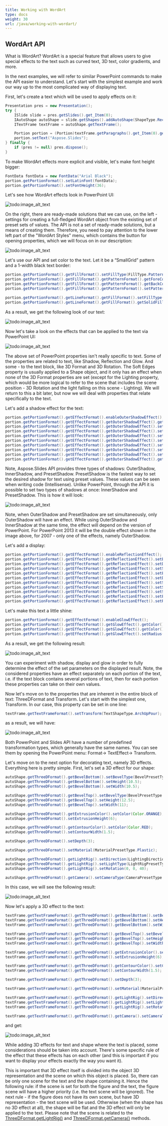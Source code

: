 ```yaml
---
title: Working with WordArt
type: docs
weight: 30
url: /java/working-with-wordart/
---
```



## **WordArt API**

What is WordArt? WordArt is a special feature that allows users to give special effects to the text such as curved text, 3D text, color gradients, and more.

In the next examples, we will refer to similar PowerPoint commands to make the API easier to understand. Let's start with the simplest example and 
work our way up to the most complicated way of displaying text.

First, let's create a text which will be used to apply effects on it:

``` java 
Presentation pres = new Presentation();
try {
    ISlide slide = pres.getSlides().get_Item(0);
    IAutoShape autoShape = slide.getShapes().addAutoShape(ShapeType.Rectangle, 200, 200, 400, 200);
    ITextFrame textFrame = autoShape.getTextFrame();

    Portion portion = (Portion)textFrame.getParagraphs().get_Item(0).getPortions().get_Item(0);
    portion.setText("Aspose.Slides");
} finally {
    if (pres != null) pres.dispose();
}
```
To make WordArt effects more explicit and visible, let's make font height bigger:

``` java 
FontData fontData = new FontData("Arial Black");
portion.getPortionFormat().setLatinFont(fontData);
portion.getPortionFormat().setFontHeight(36);
```

Let's see how WordArt effects look in PowerPoint UI:

![todo:image_alt_text](image-20200930113926-1.png)


On the right, there are ready-made solutions that we can use, on the left - settings for creating a full-fledged WordArt object 
from the existing set of preset sets of values. The API is not a set of ready-made solutions, but a means of creating them. Therefore, you need to pay attention to the lower left part of the "WordArt Styles" menu, which contains the button for opening properties, which we will focus on in our description:

![todo:image_alt_text](image-20200930114015-3.png)

Let's use our API and set color to the text. Let it be a “SmallGrid” pattern and a 1-width black text border:

``` java 
portion.getPortionFormat().getFillFormat().setFillType(FillType.Pattern);
portion.getPortionFormat().getFillFormat().getPatternFormat().getForeColor().setColor(Color.ORANGE);
portion.getPortionFormat().getFillFormat().getPatternFormat().getBackColor().setColor(Color.WHITE);
portion.getPortionFormat().getFillFormat().getPatternFormat().setPatternStyle(PatternStyle.SmallGrid);

portion.getPortionFormat().getLineFormat().getFillFormat().setFillType(FillType.Solid);
portion.getPortionFormat().getLineFormat().getFillFormat().getSolidFillColor().setColor(Color.BLACK);
```

As a result, we get the following look of our text:

![todo:image_alt_text](image-20200930114108-4.png)

Now let's take a look on the effects that can be applied to the text via PowerPoint UI:

![todo:image_alt_text](image-20200930114129-5.png)

The above set of PowerPoint properties isn't really specific to text. Some of the properties are related to text, like Shadow, Reflection and Glow. 
And some - to the text block, like 3D Format and 3D Rotation. The Soft Edges property is usually applied to a Shape object, 
and it only has an effect when none of the 3D Format properties are set (except for the Lighting property, which would be more logical to refer 
to the scene that includes the scene position - 3D Rotation and the light falling on this scene - Lighting). 
We will return to this a bit later, but now we will deal with properties that relate specifically to the text.

Let's add a shadow effect for the text:

``` java 
portion.getPortionFormat().getEffectFormat().enableOuterShadowEffect();
portion.getPortionFormat().getEffectFormat().getOuterShadowEffect().getShadowColor().setColor(Color.BLACK);
portion.getPortionFormat().getEffectFormat().getOuterShadowEffect().setScaleHorizontal(100);
portion.getPortionFormat().getEffectFormat().getOuterShadowEffect().setScaleVertical(65);
portion.getPortionFormat().getEffectFormat().getOuterShadowEffect().setBlurRadius(4.73);
portion.getPortionFormat().getEffectFormat().getOuterShadowEffect().setDirection(230);
portion.getPortionFormat().getEffectFormat().getOuterShadowEffect().setDistance(2);
portion.getPortionFormat().getEffectFormat().getOuterShadowEffect().setSkewHorizontal(30);
portion.getPortionFormat().getEffectFormat().getOuterShadowEffect().setSkewVertical(0);
portion.getPortionFormat().getEffectFormat().getOuterShadowEffect().getShadowColor().getColorTransform().add(ColorTransformOperation.SetAlpha, 0.32f);
```

Note, Aspose.Slides API provides three types of shadows: OuterShadow, InnerShadow, and PresetShadow. 
PresetShadow is the fastest way to set the desired shadow for text using preset values. These values ​​can be seen when writing code (Intellisense). 
Unlike PowerPoint, through the API it is possible to set two types of shadows at once: InnerShadow and PresetShadow. This is how it will look:

![todo:image_alt_text](image-20200930114225-6.png)

Note, when OuterShadow and PresetShadow are set simultaneously, only OuterShadow will have an effect. 
While using OuterShadow and InnerShadow at the same time, the effect will depend on the version of PowerPoint. 
For PowerPoint 2013 it will be the double effect shown in the image above, for 2007 - only one of the effects, namely OuterShadow.

Let's add a display:

``` java 
portion.getPortionFormat().getEffectFormat().enableReflectionEffect();
portion.getPortionFormat().getEffectFormat().getReflectionEffect().setBlurRadius(0.5);
portion.getPortionFormat().getEffectFormat().getReflectionEffect().setDistance(4.72);
portion.getPortionFormat().getEffectFormat().getReflectionEffect().setStartPosAlpha(0f);
portion.getPortionFormat().getEffectFormat().getReflectionEffect().setEndPosAlpha(60f);
portion.getPortionFormat().getEffectFormat().getReflectionEffect().setDirection(90);
portion.getPortionFormat().getEffectFormat().getReflectionEffect().setScaleHorizontal(100);
portion.getPortionFormat().getEffectFormat().getReflectionEffect().setScaleVertical(-100);
portion.getPortionFormat().getEffectFormat().getReflectionEffect().setStartReflectionOpacity(60f);
portion.getPortionFormat().getEffectFormat().getReflectionEffect().setEndReflectionOpacity(0.9f);
portion.getPortionFormat().getEffectFormat().getReflectionEffect().setRectangleAlign(RectangleAlignment.BottomLeft);   
```   
Let's make this text a little shine:

``` java 
portion.getPortionFormat().getEffectFormat().enableGlowEffect();
portion.getPortionFormat().getEffectFormat().getGlowEffect().getColor().setR((byte)255);
portion.getPortionFormat().getEffectFormat().getGlowEffect().getColor().getColorTransform().add(ColorTransformOperation.SetAlpha, 0.54f);
portion.getPortionFormat().getEffectFormat().getGlowEffect().setRadius(7);
```  
As a result, we get the following result:

![todo:image_alt_text](image-20200930114621-7.png)

You can experiment with shadow, display and glow in order to fully determine the effect of the set parameters on the displayed result.
Note, the considered properties have an effect separately on each portion of the text, i.e. if the text block contains several portions of text, then for each portion these properties can take on their own values.

Now let's move on to the properties that are inherent in the entire block of text: ThreeDFormat and Transform. Let's start with the simplest one, Transform. In our case, this property can be set in one line:
``` java 
textFrame.getTextFrameFormat().setTransform(TextShapeType.ArchUpPour);
```
as a result, we will have:

![todo:image_alt_text](image-20200930114712-8.png)

Both PowerPoint and Slides API have a number of predefined transformation types, which generally have the same names. You can see them by opening the PowerPoint menu: Format-> TextEffect-> Transform.

Let's move on to the next option for decorating text, namely 3D effects. Everything here is pretty simple. First, let's set a 3D effect for our shape:

``` java 
autoShape.getThreeDFormat().getBevelBottom().setBevelType(BevelPresetType.Circle);
autoShape.getThreeDFormat().getBevelBottom().setHeight(10.5);
autoShape.getThreeDFormat().getBevelBottom().setWidth(10.5);

autoShape.getThreeDFormat().getBevelTop().setBevelType(BevelPresetType.Circle);
autoShape.getThreeDFormat().getBevelTop().setHeight(12.5);
autoShape.getThreeDFormat().getBevelTop().setWidth(11);

autoShape.getThreeDFormat().getExtrusionColor().setColor(Color.ORANGE);
autoShape.getThreeDFormat().setExtrusionHeight(6);

autoShape.getThreeDFormat().getContourColor().setColor(Color.RED);
autoShape.getThreeDFormat().setContourWidth(1.5);

autoShape.getThreeDFormat().setDepth(3);

autoShape.getThreeDFormat().setMaterial(MaterialPresetType.Plastic);

autoShape.getThreeDFormat().getLightRig().setDirection(LightingDirection.Top);
autoShape.getThreeDFormat().getLightRig().setLightType(LightRigPresetType.Balanced);
autoShape.getThreeDFormat().getLightRig().setRotation(0, 0, 40);

autoShape.getThreeDFormat().getCamera().setCameraType(CameraPresetType.PerspectiveContrastingRightFacing);
```

In this case, we will see the following result:

![todo:image_alt_text](image-20200930114816-9.png)

Now let's apply a 3D effect to the text:

``` java 
textFrame.getTextFrameFormat().getThreeDFormat().getBevelBottom().setBevelType(BevelPresetType.Circle);
textFrame.getTextFrameFormat().getThreeDFormat().getBevelBottom().setHeight(3.5);
textFrame.getTextFrameFormat().getThreeDFormat().getBevelBottom().setWidth(3.5);

textFrame.getTextFrameFormat().getThreeDFormat().getBevelTop().setBevelType(BevelPresetType.Circle);
textFrame.getTextFrameFormat().getThreeDFormat().getBevelTop().setHeight(4);
textFrame.getTextFrameFormat().getThreeDFormat().getBevelTop().setWidth(4);

textFrame.getTextFrameFormat().getThreeDFormat().getExtrusionColor().setColor(Color.ORANGE);
textFrame.getTextFrameFormat().getThreeDFormat().setExtrusionHeight(6);

textFrame.getTextFrameFormat().getThreeDFormat().getContourColor().setColor(Color.RED);
textFrame.getTextFrameFormat().getThreeDFormat().setContourWidth(1.5);

textFrame.getTextFrameFormat().getThreeDFormat().setDepth(3);

textFrame.getTextFrameFormat().getThreeDFormat().setMaterial(MaterialPresetType.Plastic);

textFrame.getTextFrameFormat().getThreeDFormat().getLightRig().setDirection(LightingDirection.Top);
textFrame.getTextFrameFormat().getThreeDFormat().getLightRig().setLightType(LightRigPresetType.Balanced);
textFrame.getTextFrameFormat().getThreeDFormat().getLightRig().setRotation(0, 0, 40);

textFrame.getTextFrameFormat().getThreeDFormat().getCamera().setCameraType(CameraPresetType.PerspectiveContrastingRightFacing);
```

and get:

![todo:image_alt_text](image-20200930114905-10.png)

While adding 3D effects for text and shape where the text is placed, some considerations should be taken into account. There's some specific rule of the effect that these effects has on each other (and this is important if you want to display your effects exactly the way you want it).

This is important that 3D effect itself is divided into the object 3D representation and the scene on which this object is placed. 
So, there can be only one scene for the text and the shape containing it. Hence the following rule: if the scene is set for both the figure and the text, 
the figure scene will have a higher priority (i.e. the text scene will be ignored). The next rule - if the figure does not have its own scene, 
but have 3D representation - the text scene will be used. Otherwise (when the shape has no 3D effect at all), the shape will be flat and the 
3D effect will only be applied to the text.  Please note that the scene is related to the [ThreeDFormat.getLightRig()](https://apireference.aspose.com/slides/java/com.aspose.slides/ThreeDFormat#getLightRig--)
 and [ThreeDFormat.getCamera()](https://apireference.aspose.com/slides/java/com.aspose.slides/ThreeDFormat#getCamera--) methods.
